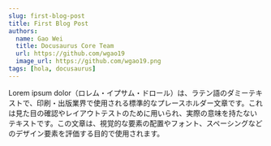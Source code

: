 ```yaml
---
slug: first-blog-post
title: First Blog Post
authors:
  name: Gao Wei
  title: Docusaurus Core Team
  url: https://github.com/wgao19
  image_url: https://github.com/wgao19.png
tags: [hola, docusaurus]
---
```


Lorem ipsum dolor（ロレム・イプサム・ドロール）は、ラテン語のダミーテキストで、印刷・出版業界で使用される標準的なプレースホルダー文章です。これは見た目の確認やレイアウトテストのために用いられ、実際の意味を持たないテキストです。この文章は、視覚的な要素の配置やフォント、スペーシングなどのデザイン要素を評価する目的で使用されます。
